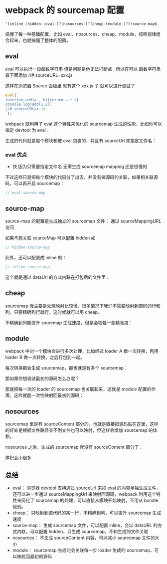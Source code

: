 # webpack 的 sourcemap 配置

```js
^(inline-|hidden-|eval-)?(nosources-)?(cheap-(module-)?)?source-map$
```

搞懂了每一种基础配置，比如 eval、nosources、cheap、module，按照规律组合起来，也就搞懂了整体的配置。

## eval

eval 可以执行一段函数字符串 但是问题是他无法打断点 , 所以在可以 函数字符串最下面添加 //# sourceURL=xxx.js

这样在浏览器 Source 面板里 就有这个 xxx.js 了 就可以进行调试了

```js
eval(`
function add(a , b){return a + b}
console.log(add(1,2))
//# sourceURL=x.js
`);
```

webpack 就利用了 eval 这个特性来优化的 sourcemap 生成的性能，比如你可以指定 devtool 为 eval：

生成的代码就是每个模块都被 eval 包裹的，并且有 sourceUrl 来指定文件名：

### eval 优点

- 快
  因为只需要指定文件名 无需生成 sourcemap mapping 还是很慢的

不过这样只是把每个模块的代码分了出去，并没有做源码的关联，如果相关联源码，可以再开启 sourcemap：

```js
// eval-source-map
```

## source-map

source-map 的配置是生成独立的 sourcemap 文件：
通过 sourceMappingURL 访问

如果不想关联 sourceMap 可以配置 hidden 如

```js
// hidden-source-map
```

此外，还可以配置成 inline 的：

```js
// inline-source-map
```

这个就是通过 dataUrl 的方式内联在打包后的文件里：

## cheap

sourcemap 慢主要是处理映射比较慢，很多情况下我们不需要映射到源码的行和列，只要精确到行就行，这时候就可以用 cheap。

不精确到列能提升 souremap 生成速度，但是会牺牲一些精准度：

## module

webpack 中对一个模块会进行多次处理，比如经过 loader A 做一次转换，再用 loader B 做一次转换，之后打包到一起。

每次转换都会生成 sourcemap，那也就是有多个 sourcemap：

那如果你想调试最初的源码怎么办呢？

那就把每一次的 loader 的 sourcemap 也关联起来，这就是 module 配置的作用。这样就能一次性映射回最初的源码：

## nosources

sourcemap 里是有 sourceContent 部分的，也就是直接把源码贴在这里，这样的好处是根据文件路径查不到文件也可以映射，但这样会增加 sourcemap 的体积。

nosources 之后，生成的 sourcemap 就没有 sourceContent 部分了：

体积会小很多

## 总结

- eval：
  浏览器 devtool 支持通过 sourceUrl 来把 eval 的内容单独生成文件，还可以进一步通过 sourceMappingUrl 来映射回源码，webpack 利用这个特性来简化了 sourcemap 的处理，可以直接从模块开始映射，不用从 bundle 级别。
- cheap：
  只映射到源代码的某一行，不精确到列，可以提升 sourcemap 生成速度
- source-map：
  生成 sourcemap 文件，可以配置 inline，会以 dataURL 的方式内联，可以配置 hidden，只生成 sourcemap，不和生成的文件关联
- nosources：
  不生成 sourceContent 内容，可以减小 sourcemap 文件的大小
- module：
  sourcemap 生成时会关联每一步 loader 生成的 sourcemap，可以映射回最初的源码

